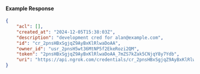 <!-- Code generated for API Clients. DO NOT EDIT. -->

#### Example Response

```json
{
	"acl": [],
	"created_at": "2024-12-05T15:38:03Z",
	"description": "development cred for alan@example.com",
	"id": "cr_2pnsHBxSgjqZ9AyBxKlRlwaDoAA",
	"owner_id": "usr_2pnsH5wt36MtNP5f2EkeRozi2QM",
	"token": "2pnsHBxSgjqZ9AyBxKlRlwaDoAA_7mZS7kZak5CNjqY8y7Ydb",
	"uri": "https://api.ngrok.com/credentials/cr_2pnsHBxSgjqZ9AyBxKlRlwaDoAA"
}
```
